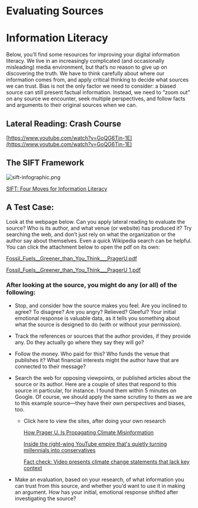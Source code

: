 # Evaluating Sources

# Information Literacy

Below, you’ll find some resources for improving your digital information literacy. We live in an increasingly complicated (and occasionally misleading) media environment, but that’s no reason to give up on discovering the truth. We have to think carefully about where our information comes from, and apply critical thinking to decide what sources we can trust. Bias is not the only factor we need to consider: a biased source can still present factual information. Instead, we need to “zoom out” on any source we encounter, seek multiple perspectives, and follow facts and arguments to their original sources when we can.

## Lateral Reading: Crash Course

[https://www.youtube.com/watch?v=GoQG6Tin-1E](https://www.youtube.com/watch?v=GoQG6Tin-1E)

## The SIFT Framework

![sift-infographic.png](Evaluating%20Sources.assets/sift-infographic.png)

[SIFT:  Four Moves for Information Literacy](https://www.notion.so/SIFT-Four-Moves-for-Information-Literacy-c974bb317e934d928239246876d9a7c4)

## A Test Case:

Look at the webpage below. Can you apply lateral reading to evaluate the source? Who is its author, and what venue (or website) has produced it? Try searching the web, and don’t just rely on what the organization or the author say about themselves. Even a quick Wikipedia search can be helpful. You can click the attachment below to open the pdf on its own:

[Fossil_Fuels__Greener_than_You_Think___PragerU.pdf](Evaluating%20Sources.assets/Fossil_Fuels__Greener_than_You_Think___PragerU.pdf)

[Fossil_Fuels__Greener_than_You_Think___PragerU 1.pdf](Evaluating%20Sources.assets/Fossil_Fuels__Greener_than_You_Think___PragerU%201.pdf)

### After looking at the source, you might do any (or all) of the following:

- Stop, and consider how the source makes you feel. Are you inclined to agree? To disagree? Are you angry? Relieved? Gleeful? Your initial emotional response is valuable data, as it tells you something about what the source is designed to do (with or without your permission).
- Track the references or sources that the author provides, if they provide any. Do they actually go where they say they will go?
- Follow the money. Who paid for this? Who funds the venue that publishes it? What financial interests might the author have that are connected to their message?
- Search the web for opposing viewpoints, or published articles about the source or its author. Here are a couple of sites that respond to this source in particular, for instance. I found them within 5 minutes on Google. Of course, we should apply the same scrutiny to them as we are to this example source—they have their own perspectives and biases, too.
   - Click here to view the sites, after doing your own research

      [How Prager U. Is Propagating Climate Misinformation](https://features.weather.com/course-climate-misinformation/)

      [Inside the right-wing YouTube empire that's quietly turning millennials into conservatives](https://www.motherjones.com/politics/2018/03/inside-right-wing-youtube-turning-millennials-conservative-prageru-video-dennis-prager/)

      [Fact check: Video presents climate change statements that lack key context](https://www.reuters.com/article/uk-factcheck-prageru-missing-context-cli/fact-check-video-presents-climate-change-statements-that-lack-key-context-idUSKBN2712EY)

- Make an evaluation, based on your research, of what information you can trust from this source, and whether you’d want to use it in making an argument. How has your initial, emotional response shifted after investigating the source?

